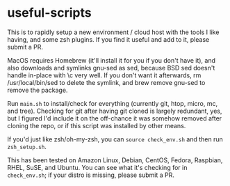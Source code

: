 # useful-scripts

This is to rapidly setup a new environment / cloud host with the tools I like having, and some zsh plugins. If you find it useful and add to it, please submit a PR.

MacOS requires Homebrew (it'll install it for you if you don't have it), and also downloads and symlinks gnu-sed as sed, because BSD sed doesn't handle in-place with \c very well. If you don't want it afterwards, rm /usr/local/bin/sed to delete the symlink, and brew remove gnu-sed to remove the package.

Run `main.sh` to install/check for everything (currently git, htop, micro, mc, and tree). Checking for git after having git cloned is largely redundant, yes, but I figured I'd include it on the off-chance it was somehow removed after cloning the repo, or if this script was installed by other means.

If you'd just like zsh/oh-my-zsh, you can `source check_env.sh` and then run `zsh_setup.sh`.

This has been tested on Amazon Linux, Debian, CentOS, Fedora, Raspbian, RHEL, SuSE, and Ubuntu. You can see what it's checking for in `check_env.sh`; if your distro is missing, please submit a PR.
